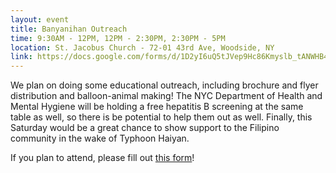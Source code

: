 ```yaml
---
layout: event
title: Banyanihan Outreach
time: 9:30AM - 12PM, 12PM - 2:30PM, 2:30PM - 5PM
location: St. Jacobus Church - 72-01 43rd Ave, Woodside, NY
link: https://docs.google.com/forms/d/1D2yI6uQ5tJVep9Hc86Kmyslb_tANWHB4EyeRNHLO2gk/viewform
---
```

We plan on doing some educational outreach, including brochure and flyer distribution and balloon-animal making! The NYC Department of Health and Mental Hygiene will be holding a free hepatitis B screening at the same table as well, so there is be potential to help them out as well. Finally, this Saturday would be a great chance to show support to the Filipino community in the wake of Typhoon Haiyan.

If you plan to attend, please fill out [this form](http://doodle.com/ct92u2i9dd3miw6p)!
